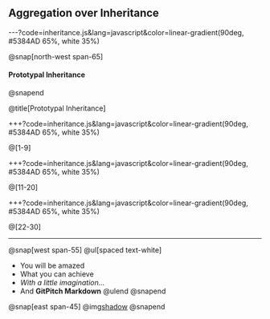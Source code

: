 ## Aggregation over Inheritance

---?code=inheritance.js&lang=javascript&color=linear-gradient(90deg, #5384AD 65%, white 35%)

@snap[north-west span-65]
#### Prototypal Inheritance
@snapend

@title[Prototypal Inheritance]

+++?code=inheritance.js&lang=javascript&color=linear-gradient(90deg, #5384AD 65%, white 35%)

@[1-9]

+++?code=inheritance.js&lang=javascript&color=linear-gradient(90deg, #5384AD 65%, white 35%)

@[11-20]

+++?code=inheritance.js&lang=javascript&color=linear-gradient(90deg, #5384AD 65%, white 35%)

@[22-30]

---


@snap[west span-55]
@ul[spaced text-white]
- You will be amazed
- What you can achieve
- *With a little imagination...*
- And **GitPitch Markdown**
@ulend
@snapend

@snap[east span-45]
@img[shadow](assets/img/conference.png)
@snapend
